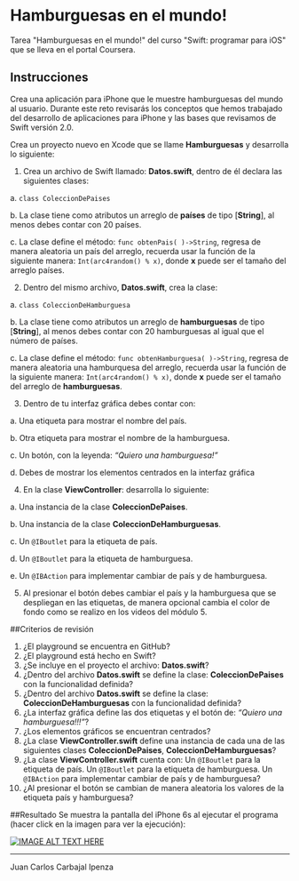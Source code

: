 # Hamburguesas en el mundo!
Tarea "Hamburguesas en el mundo!" del curso "Swift: programar para iOS" que se lleva en el portal Coursera.
## Instrucciones
Crea una aplicación para iPhone que le muestre hamburguesas del mundo al usuario. Durante este reto revisarás los conceptos que hemos trabajado del desarrollo de aplicaciones para iPhone y las bases que revisamos de Swift versión 2.0.

Crea un proyecto nuevo en Xcode que se llame **Hamburguesas** y desarrolla lo siguiente:

1. Crea un archivo de Swift llamado: **Datos.swift**, dentro de él declara las siguientes clases:

  a. `class ColeccionDePaises`

  b. La clase tiene como atributos un arreglo de **países** de tipo [**String**], al menos debes contar con  20 países.
  
  c. La clase define el método: `func obtenPais( )->String`, regresa de manera aleatoria un país del arreglo, recuerda usar la función de la siguiente manera: `Int(arc4random() % x)`, donde **x** puede ser el tamaño del arreglo países.

2. Dentro del mismo archivo, **Datos.swift**, crea la clase:

  a. `class ColeccionDeHamburguesa`

  b. La clase tiene como atributos un arreglo de **hamburguesas** de tipo [**String**], al menos debes contar con  20 hamburguesas al igual que el número de países.

  c. La clase define el método: `func obtenHamburguesa( )->String`, regresa de manera aleatoria una hamburquesa del arreglo, recuerda usar la función de la siguiente manera: `Int(arc4random() % x)`, donde **x** puede ser el tamaño del arreglo de **hamburguesas**.

3. Dentro de tu interfaz gráfica debes contar con:

  a. Una etiqueta para mostrar el nombre del país.

  b. Otra etiqueta para mostrar el nombre de la hamburguesa.

  c. Un botón, con la leyenda: *“Quiero una hamburguesa!”*

  d. Debes de mostrar los elementos centrados en la interfaz gráfica

4. En la clase **ViewController**: desarrolla lo siguiente:

  a. Una instancia de la clase **ColeccionDePaises**.

  b. Una instancia de la clase **ColeccionDeHamburguesas**.

  c. Un `@IBoutlet` para la etiqueta de país.

  d. Un `@IBoutlet` para la etiqueta de hamburguesa.

  e. Un `@IBAction` para implementar cambiar de país y de hamburguesa.

5. Al presionar el botón debes cambiar el país y la hamburguesa que se despliegan en las etiquetas, de manera opcional cambia el color de fondo como se realizo en los videos del módulo 5.

##Criterios de revisión
1. ¿El playground se encuentra en GitHub?
2. ¿El playground está hecho en Swift?
3. ¿Se incluye en el proyecto el archivo: **Datos.swift**?
4. ¿Dentro del archivo **Datos.swift** se define la clase: **ColeccionDePaises** con la funcionalidad definida?
5. ¿Dentro del archivo **Datos.swift** se define la clase: **ColeccionDeHamburguesas** con la funcionalidad definida?
6. ¿La interfaz gráfica define las dos etiquetas y el botón de: *“Quiero una hamburguesa!!!”*?
7. ¿Los elementos gráficos se encuentran centrados?
8. ¿La clase **ViewController.swift** define una instancia de cada una de las siguientes clases **ColeccionDePaises**,  **ColeccionDeHamburguesas**?
9. ¿La clase **ViewController.swift** cuenta con: Un `@IBoutlet` para la etiqueta de país. Un `@IBoutlet` para la etiqueta de hamburguesa. Un `@IBAction` para implementar cambiar de país y de hamburguesa?
10. ¿Al presionar el botón se cambian de manera aleatoria los valores de la etiqueta país y hamburguesa?

##Resultado
Se muestra la pantalla del iPhone 6s al ejecutar el programa (hacer click en la imagen para ver la ejecución):

[![IMAGE ALT TEXT HERE](https://img.youtube.com/vi/QukhsF7wUMg/0.jpg)](https://www.youtube.com/watch?v=QukhsF7wUMg "Hamburguesas en el mundo!")

***
Juan Carlos Carbajal Ipenza
